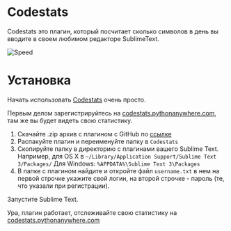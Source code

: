 # Codestats
Codestats это плагин, который посчитает сколько символов в день вы вводите в своем любимом редакторе SublimeText.

![Speed](http://s1.iconbird.com/ico/2013/11/504/w128h1281385326585speedometer.png)

# Установка
Начать использовать [Codestats](http://codestats.pythonanywhere.com) очень просто.

Первым делом зарегистрируйтесь на [сodestats.pythonanywhere.com](http://codestats.pythonanywhere.com), там же вы будет видеть свою статистику.

1. Скачайте .zip архив с плагином с GitHub по [ссылке](https://github.com/stdi0/codestats_plugin/archive/master.zip)
2. Распакуйте плагин и переименуйте папку в ```Codestats```
3. Скопируйте папку в директорию с плагинами вашего Sublime Text. Например, для OS X в ```~/Library/Application Support/Sublime Text 3/Packages/``` Для Windows: ```%APPDATA%\Sublime Text 3\Packages```
4. В папке с плагином найдите и откройте файл ```username.txt``` в нем на первой строчке укажите свой логин, на второй строчке - пароль (те, что указали при регистрации).

Запустите Sublime Text.

Ура, плагин работает, отслеживайте свою статистику на [сodestats.pythonanywhere.com](http://codestats.pythonanywhere.com)

